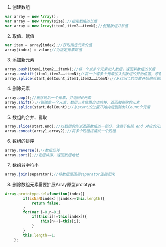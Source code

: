1. 创建数组

```javascript
var array = new Array();
var array = new Array(size);//指定数组的长度
var array = new Array(item1,item2……itemN);//创建数组并赋值
```
2. 取值、赋值

```javascript
var item = array[index];//获取指定元素的值
array[index] = value;//为指定元素赋值
```
3. 添加新元素

```javascript
array.push(item1,item2……itemN);//将一个或多个元素加入数组，返回新数组的长度
array.unshift(item1,item2……itemN);//将一个或多个元素加入到数组的开始位置，原有元素位置自动后移，返回  新数组的长度
array.splice(start,delCount,item1,item2……itemN);//从start的位置开始向后删除delCount个元素，然后从start的位置开始插入一个或多个新元素
```
4. 删除元素

```javascript
array.pop();//删除最后一个元素，并返回该元素
array.shift();//删除第一个元素，数组元素位置自动前移，返回被删除的元素
array.splice(start,delCount);//从start的位置开始向后删除delCount个元素
```
5. 数组的合并、截取

```javascript
array.slice(start,end);//以数组的形式返回数组的一部分，注意不包括 end 对应的元素，如果省略 end 将复制 start 之后的所有元素
array.concat(array1,array2);//将多个数组拼接成一个数组
```

6. 数组的排序

```javascript
array.reverse();//数组反转
array.sort();//数组排序，返回数组地址
```

7. 数组转字符串

```javascript
array.join(separator);//将数组原因用separator连接起来
```

8. 删除数组元素需要扩展Array原型prototype.

```javascript
Array.prototype.del=function(index){
        if(isNaN(index)||index>=this.length){
            return false;
        }
        for(var i=0,n=0;i
            if(this[i]!=this[index]){
                this[n++]=this[i];
            }
        }
        this.length-=1;
    };
```